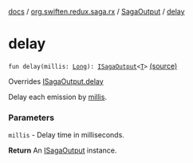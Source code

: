 [docs](../../index.md) / [org.swiften.redux.saga.rx](../index.md) / [SagaOutput](index.md) / [delay](./delay.md)

# delay

`fun delay(millis: `[`Long`](https://kotlinlang.org/api/latest/jvm/stdlib/kotlin/-long/index.html)`): `[`ISagaOutput`](../../org.swiften.redux.saga.common/-i-saga-output/index.md)`<`[`T`](index.md#T)`>` [(source)](https://github.com/protoman92/KotlinRedux/tree/master/common/common-rx-saga/src/main/kotlin/org/swiften/redux/saga/rx/SagaOutput.kt#L132)

Overrides [ISagaOutput.delay](../../org.swiften.redux.saga.common/-i-saga-output/delay.md)

Delay each emission by [millis](../../org.swiften.redux.saga.common/-i-saga-output/delay.md#org.swiften.redux.saga.common.ISagaOutput$delay(kotlin.Long)/millis).

### Parameters

`millis` - Delay time in milliseconds.

**Return**
An [ISagaOutput](../../org.swiften.redux.saga.common/-i-saga-output/index.md) instance.

